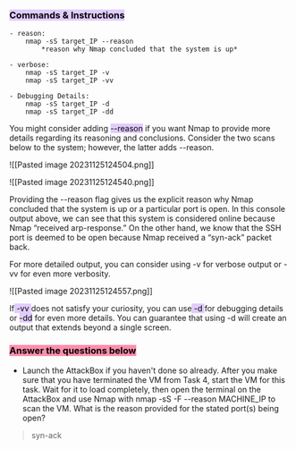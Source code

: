 ### <mark style="background: #D2B3FFA6;">Commands & Instructions</mark>

	- reason:
		nmap -sS target_IP --reason
			*reason why Nmap concluded that the system is up*
			
	- verbose:
		nmap -sS target_IP -v
		nmap -sS target_IP -vv
		
	- Debugging Details:
		nmap -sS target_IP -d
		nmap -sS target_IP -dd


You might consider adding <mark style="background: #D2B3FFA6;">--reason</mark> if you want Nmap to provide more details regarding its reasoning and conclusions. Consider the two scans below to the system; however, the latter adds --reason.


![[Pasted image 20231125124504.png]]

![[Pasted image 20231125124540.png]]

Providing the --reason flag gives us the explicit reason why Nmap concluded that the system is up or a particular port is open. In this console output above, we can see that this system is considered online because Nmap “received arp-response.” On the other hand, we know that the SSH port is deemed to be open because Nmap received a “syn-ack” packet back.

For more detailed output, you can consider using -v for verbose output or -vv for even more verbosity.

![[Pasted image 20231125124557.png]]


If<mark style="background: #D2B3FFA6;"> -vv </mark>does not satisfy your curiosity, you can use<mark style="background: #D2B3FFA6;"> -d </mark>for debugging details or <mark style="background: #D2B3FFA6;">-dd</mark> for even more details. You can guarantee that using -d will create an output that extends beyond a single screen.

### <mark style="background: #FF5582A6;">Answer the questions below</mark>

- Launch the AttackBox if you haven't done so already. After you make sure that you have terminated the VM from Task 4, start the VM for this task. Wait for it to load completely, then open the terminal on the AttackBox and use Nmap with nmap -sS -F --reason MACHINE_IP to scan the VM. What is the reason provided for the stated port(s) being open?
> syn-ack